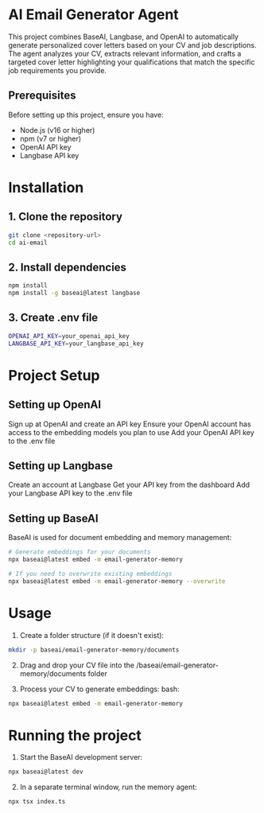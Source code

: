# AI Email Generator Agent

This project combines BaseAI, Langbase, and OpenAI to automatically generate personalized cover letters based on your CV and job descriptions. The agent analyzes your CV, extracts relevant information, and crafts a targeted cover letter highlighting your qualifications that match the specific job requirements you provide.

## Prerequisites

Before setting up this project, ensure you have:

- Node.js (v16 or higher)
- npm (v7 or higher)
- OpenAI API key
- Langbase API key

# Installation

## 1. Clone the repository

```bash
git clone <repository-url>
cd ai-email
```

## 2. Install dependencies

```bash
npm install
npm install -g baseai@latest langbase
```

## 3. Create .env file

```bash
OPENAI_API_KEY=your_openai_api_key
LANGBASE_API_KEY=your_langbase_api_key
```

# Project Setup

## Setting up OpenAI

Sign up at OpenAI and create an API key
Ensure your OpenAI account has access to the embedding models you plan to use
Add your OpenAI API key to the .env file

## Setting up Langbase

Create an account at Langbase
Get your API key from the dashboard
Add your Langbase API key to the .env file

## Setting up BaseAI

BaseAI is used for document embedding and memory management:

```bash
# Generate embeddings for your documents
npx baseai@latest embed -m email-generator-memory

# If you need to overwrite existing embeddings
npx baseai@latest embed -m email-generator-memory --overwrite
```

# Usage

1. Create a folder structure (if it doesn't exist):

```bash
mkdir -p baseai/email-generator-memory/documents
```

2. Drag and drop your CV file into the /baseai/email-generator-memory/documents folder

3. Process your CV to generate embeddings:
   bash:

```bash
npx baseai@latest embed -m email-generator-memory
```

# Running the project

1. Start the BaseAI development server:

```bash
npx baseai@latest dev
```

2. In a separate terminal window, run the memory agent:

```bash
npx tsx index.ts
```
